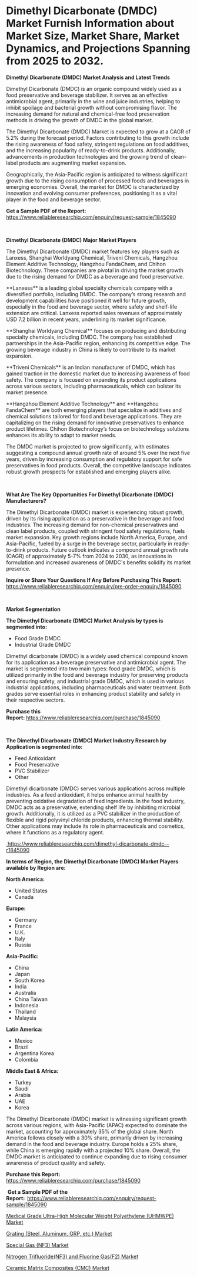 <p><h1>Dimethyl Dicarbonate (DMDC) Market Furnish Information about Market Size, Market Share, Market Dynamics, and Projections Spanning from 2025 to 2032.</h1></p><p><strong>Dimethyl Dicarbonate (DMDC) Market Analysis and Latest Trends</strong></p>
<p><p>Dimethyl Dicarbonate (DMDC) is an organic compound widely used as a food preservative and beverage stabilizer. It serves as an effective antimicrobial agent, primarily in the wine and juice industries, helping to inhibit spoilage and bacterial growth without compromising flavor. The increasing demand for natural and chemical-free food preservation methods is driving the growth of DMDC in the global market.</p><p>The Dimethyl Dicarbonate (DMDC) Market is expected to grow at a CAGR of 5.2% during the forecast period. Factors contributing to this growth include the rising awareness of food safety, stringent regulations on food additives, and the increasing popularity of ready-to-drink products. Additionally, advancements in production technologies and the growing trend of clean-label products are augmenting market expansion. </p><p>Geographically, the Asia-Pacific region is anticipated to witness significant growth due to the rising consumption of processed foods and beverages in emerging economies. Overall, the market for DMDC is characterized by innovation and evolving consumer preferences, positioning it as a vital player in the food and beverage sector.</p></p>
<p><strong>Get a Sample PDF of the Report:&nbsp;</strong> <a href="https://www.reliableresearchiq.com/enquiry/request-sample/1845090?utm_campaign=904&utm_medium=2&utm_source=Github&utm_content=ia&utm_term=03022025&utm_id=dimethyl-dicarbonate-dmdc">https://www.reliableresearchiq.com/enquiry/request-sample/1845090</a></p>
<p>&nbsp;</p>
<p><strong>Dimethyl Dicarbonate (DMDC) Major Market Players</strong></p>
<p><p>The Dimethyl Dicarbonate (DMDC) market features key players such as Lanxess, Shanghai Worldyang Chemical, Triveni Chemicals, Hangzhou Element Additive Technology, Hangzhou FandaChem, and Chihon Biotechnology. These companies are pivotal in driving the market growth due to the rising demand for DMDC as a beverage and food preservative.</p><p>**Lanxess** is a leading global specialty chemicals company with a diversified portfolio, including DMDC. The company’s strong research and development capabilities have positioned it well for future growth, especially in the food and beverage sector, where safety and shelf-life extension are critical. Lanxess reported sales revenues of approximately USD 7.2 billion in recent years, underlining its market significance.</p><p>**Shanghai Worldyang Chemical** focuses on producing and distributing specialty chemicals, including DMDC. The company has established partnerships in the Asia-Pacific region, enhancing its competitive edge. The growing beverage industry in China is likely to contribute to its market expansion.</p><p>**Triveni Chemicals** is an Indian manufacturer of DMDC, which has gained traction in the domestic market due to increasing awareness of food safety. The company is focused on expanding its product applications across various sectors, including pharmaceuticals, which can bolster its market presence.</p><p>**Hangzhou Element Additive Technology** and **Hangzhou FandaChem** are both emerging players that specialize in additives and chemical solutions tailored for food and beverage applications. They are capitalizing on the rising demand for innovative preservatives to enhance product lifetimes. Chihon Biotechnology’s focus on biotechnology solutions enhances its ability to adapt to market needs.</p><p>The DMDC market is projected to grow significantly, with estimates suggesting a compound annual growth rate of around 5% over the next five years, driven by increasing consumption and regulatory support for safe preservatives in food products. Overall, the competitive landscape indicates robust growth prospects for established and emerging players alike.</p></p>
<p>&nbsp;</p>
<p><strong>What Are The Key Opportunities For Dimethyl Dicarbonate (DMDC) Manufacturers?</strong></p>
<p><p>The Dimethyl Dicarbonate (DMDC) market is experiencing robust growth, driven by its rising application as a preservative in the beverage and food industries. The increasing demand for non-chemical preservatives and clean label products, coupled with stringent food safety regulations, fuels market expansion. Key growth regions include North America, Europe, and Asia-Pacific, fueled by a surge in the beverage sector, particularly in ready-to-drink products. Future outlook indicates a compound annual growth rate (CAGR) of approximately 5-7% from 2024 to 2030, as innovations in formulation and increased awareness of DMDC's benefits solidify its market presence.</p></p>
<p><strong>Inquire or Share Your Questions If Any Before Purchasing This Report:</strong> <a href="https://www.reliableresearchiq.com/enquiry/pre-order-enquiry/1845090?utm_campaign=904&utm_medium=2&utm_source=Github&utm_content=ia&utm_term=03022025&utm_id=dimethyl-dicarbonate-dmdc">https://www.reliableresearchiq.com/enquiry/pre-order-enquiry/1845090</a></p>
<p>&nbsp;</p>
<p><strong>Market Segmentation</strong></p>
<p><strong>The Dimethyl Dicarbonate (DMDC) Market Analysis by types is segmented into:</strong></p>
<p><ul><li>Food Grade DMDC</li><li>Industrial Grade DMDC</li></ul></p>
<p><p>Dimethyl dicarbonate (DMDC) is a widely used chemical compound known for its application as a beverage preservative and antimicrobial agent. The market is segmented into two main types: food grade DMDC, which is utilized primarily in the food and beverage industry for preserving products and ensuring safety, and industrial grade DMDC, which is used in various industrial applications, including pharmaceuticals and water treatment. Both grades serve essential roles in enhancing product stability and safety in their respective sectors.</p></p>
<p><strong>Purchase this Report:&nbsp;</strong><a href="https://www.reliableresearchiq.com/purchase/1845090?utm_campaign=904&utm_medium=2&utm_source=Github&utm_content=ia&utm_term=03022025&utm_id=dimethyl-dicarbonate-dmdc">https://www.reliableresearchiq.com/purchase/1845090</a></p>
<p>&nbsp;</p>
<p><strong>The Dimethyl Dicarbonate (DMDC) Market Industry Research by Application is segmented into:</strong></p>
<p><ul><li>Feed Antioxidant</li><li>Food Preservative</li><li>PVC Stabilizer</li><li>Other</li></ul></p>
<p><p>Dimethyl dicarbonate (DMDC) serves various applications across multiple industries. As a feed antioxidant, it helps enhance animal health by preventing oxidative degradation of feed ingredients. In the food industry, DMDC acts as a preservative, extending shelf life by inhibiting microbial growth. Additionally, it is utilized as a PVC stabilizer in the production of flexible and rigid polyvinyl chloride products, enhancing thermal stability. Other applications may include its role in pharmaceuticals and cosmetics, where it functions as a regulatory agent.</p></p>
<p><a href="https://www.reliableresearchiq.com/dimethyl-dicarbonate-dmdc--r1845090?utm_campaign=904&utm_medium=2&utm_source=Github&utm_content=ia&utm_term=03022025&utm_id=dimethyl-dicarbonate-dmdc">&nbsp;https://www.reliableresearchiq.com/dimethyl-dicarbonate-dmdc--r1845090</a></p>
<p><strong>In terms of Region, the Dimethyl Dicarbonate (DMDC) Market Players available by Region are:</strong></p>
<p>
    <p> <strong> North America: </strong>
        <ul>
            <li>United States</li>
            <li>Canada</li>
        </ul>
        </p> 
    <p> <strong> Europe: </strong>
        <ul>
            <li>Germany</li>
            <li>France</li>
            <li>U.K.</li>
            <li>Italy</li>
            <li>Russia</li>
        </ul>
        </p> 
    <p> <strong> Asia-Pacific: </strong>
        <ul>
            <li>China</li>
            <li>Japan</li>
            <li>South Korea</li>
            <li>India</li>
            <li>Australia</li>
            <li>China Taiwan</li>
            <li>Indonesia</li>
            <li>Thailand</li>
            <li>Malaysia</li>
        </ul>
        </p> 
    <p> <strong> Latin America: </strong>
        <ul>
            <li>Mexico</li>
            <li>Brazil</li>
            <li>Argentina Korea</li>
            <li>Colombia</li>
        </ul>
        </p> 
    <p> <strong> Middle East & Africa: </strong>
        <ul>
            <li>Turkey</li>
            <li>Saudi</li>
            <li>Arabia</li>
            <li>UAE</li>
            <li>Korea</li>
        </ul>
    </p>
    </p>
<p><p>The Dimethyl Dicarbonate (DMDC) market is witnessing significant growth across various regions, with Asia-Pacific (APAC) expected to dominate the market, accounting for approximately 35% of the global share. North America follows closely with a 30% share, primarily driven by increasing demand in the food and beverage industry. Europe holds a 25% share, while China is emerging rapidly with a projected 10% share. Overall, the DMDC market is anticipated to continue expanding due to rising consumer awareness of product quality and safety.</p></p>
<p><strong>Purchase this Report: </strong><a href="https://www.reliableresearchiq.com/purchase/1845090?utm_campaign=904&utm_medium=2&utm_source=Github&utm_content=ia&utm_term=03022025&utm_id=dimethyl-dicarbonate-dmdc">https://www.reliableresearchiq.com/purchase/1845090</a></p>
<p>&nbsp;<strong>Get a Sample PDF of the Report:&nbsp;&nbsp;</strong><a href="https://www.reliableresearchiq.com/enquiry/request-sample/1845090?utm_campaign=904&utm_medium=2&utm_source=Github&utm_content=ia&utm_term=03022025&utm_id=dimethyl-dicarbonate-dmdc">https://www.reliableresearchiq.com/enquiry/request-sample/1845090</a></p>
<p><strong></strong></p>
<p><p><a href="https://github.com/chongseney974/Market-Research-Report-List-1/blob/main/medical-grade-ultra-high-molecular-weight-polyethylene-uhmwpe-market.md?utm_campaign=904&utm_medium=2&utm_source=Github&utm_content=ia&utm_term=03022025&utm_id=dimethyl-dicarbonate-dmdc">Medical Grade Ultra-High Molecular Weight Polyethylene (UHMWPE) Market</a></p><p><a href="https://github.com/lateshab69/Market-Research-Report-List-1/blob/main/grating-steel-aluminum-grp-etc-market.md?utm_campaign=904&utm_medium=2&utm_source=Github&utm_content=ia&utm_term=03022025&utm_id=dimethyl-dicarbonate-dmdc">Grating (Steel, Aluminum, GRP, etc.) Market</a></p><p><a href="https://github.com/hedbomkrahe/Market-Research-Report-List-1/blob/main/special-gas-nf3-market.md?utm_campaign=904&utm_medium=2&utm_source=Github&utm_content=ia&utm_term=03022025&utm_id=dimethyl-dicarbonate-dmdc">Special Gas (NF3) Market</a></p><p><a href="https://github.com/nkbaroga/Market-Research-Report-List-1/blob/main/nitrogen-trifluoridenf3-and-fluorine-gasf2-market.md?utm_campaign=904&utm_medium=2&utm_source=Github&utm_content=ia&utm_term=03022025&utm_id=dimethyl-dicarbonate-dmdc">Nitrogen Trifluoride(NF3) and Fluorine Gas(F2) Market</a></p><p><a href="https://github.com/elvutedipela/Market-Research-Report-List-1/blob/main/ceramic-matrix-composites-cmc-market.md?utm_campaign=904&utm_medium=2&utm_source=Github&utm_content=ia&utm_term=03022025&utm_id=dimethyl-dicarbonate-dmdc">Ceramic Matrix Composites (CMC) Market</a></p></p>